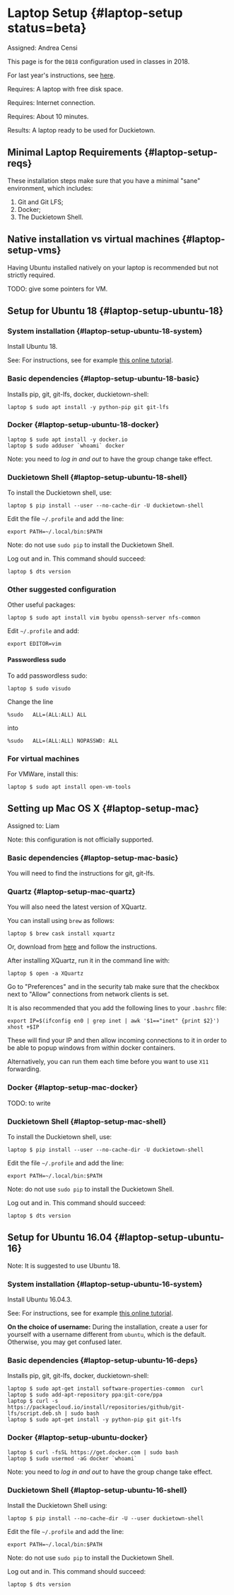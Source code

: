 # Laptop Setup {#laptop-setup status=beta}

Assigned: Andrea Censi

This page is for the `DB18` configuration used in classes in 2018. 

For last year's instructions, see [here](https://docs.duckietown.org/DT17/).

<div class='requirements' markdown='1'>

Requires: A laptop with free disk space.

Requires: Internet connection.

Requires: About 10 minutes.

Results: A laptop ready to be used for Duckietown.

</div>

  


## Minimal Laptop Requirements {#laptop-setup-reqs} 

These installation steps make sure that you have a minimal "sane" environment, which includes:

1. Git and Git LFS;
2. Docker;
3. The Duckietown Shell.


## Native installation vs virtual machines {#laptop-setup-vms} 

Having Ubuntu installed natively on your laptop is recommended but not strictly required.

TODO: give some pointers for VM.
 
 
## Setup for Ubuntu 18 {#laptop-setup-ubuntu-18}

### System installation {#laptop-setup-ubuntu-18-system}

Install Ubuntu 18.

See: For instructions, see for example [this online tutorial][tutorial].

[tutorial]: https://tutorials.ubuntu.com/tutorial/tutorial-install-ubuntu-desktop

### Basic dependencies {#laptop-setup-ubuntu-18-basic}

Installs pip, git, git-lfs, docker, duckietown-shell:

    laptop $ sudo apt install -y python-pip git git-lfs
    
### Docker {#laptop-setup-ubuntu-18-docker}

    laptop $ sudo apt install -y docker.io
    laptop $ sudo adduser `whoami` docker
    

Note: you need to *log in and out* to have the group change take effect.


### Duckietown Shell {#laptop-setup-ubuntu-18-shell}

To install the Duckietown shell, use:

    laptop $ pip install --user --no-cache-dir -U duckietown-shell

Edit the file `~/.profile` and add the line:

    export PATH=~/.local/bin:$PATH

Note: do not use `sudo pip` to install the Duckietown Shell.

Log out and in. This command should succeed:

    laptop $ dts version

### Other suggested configuration

Other useful packages:

    laptop $ sudo apt install vim byobu openssh-server nfs-common

Edit `~/.profile` and add:

    export EDITOR=vim

#### Passwordless sudo

To add passwordless sudo:

    laptop $ sudo visudo

Change the line

    %sudo   ALL=(ALL:ALL) ALL

into

    %sudo   ALL=(ALL:ALL) NOPASSWD: ALL

### For virtual machines

For VMWare, install this:

    laptop $ sudo apt install open-vm-tools

    
    
## Setting up Mac OS X {#laptop-setup-mac} 

Assigned to: Liam

Note: this configuration is not officially supported.

### Basic dependencies {#laptop-setup-mac-basic}

You will need to find the instructions for git, git-lfs.

### Quartz {#laptop-setup-mac-quartz}

You will also need the latest version of XQuartz.

You can install using `brew` as follows:

```
laptop $ brew cask install xquartz
```

Or, download from [here](https://www.xquartz.org/) and follow the instructions.


After installing XQuartz, run it in the command line with:

```
laptop $ open -a XQuartz
```

Go to "Preferences" and in the security tab make sure that the checkbox next to "Allow" connections from network clients is set. 

It is also recommended that you add the following lines to your `.bashrc` file:


    export IP=$(ifconfig en0 | grep inet | awk '$1=="inet" {print $2}')
    xhost +$IP

These will find your IP and then allow incoming connections to it in order to be able to popup windows from within docker containers.

Alternatively, you can run them each time before you want to use `X11` forwarding.
 

### Docker {#laptop-setup-mac-docker}

TODO: to write

### Duckietown Shell {#laptop-setup-mac-shell}

To install the Duckietown shell, use:

    laptop $ pip install --user --no-cache-dir -U duckietown-shell

Edit the file `~/.profile` and add the line:

    export PATH=~/.local/bin:$PATH

Note: do not use `sudo pip` to install the Duckietown Shell.

Log out and in. This command should succeed:

    laptop $ dts version





## Setup for Ubuntu 16.04 {#laptop-setup-ubuntu-16}

Note: It is suggested to use Ubuntu 18.

### System installation {#laptop-setup-ubuntu-16-system}

Install Ubuntu 16.04.3.

See: For instructions, see for example [this online tutorial][tutorial].

[tutorial]: https://tutorials.ubuntu.com/tutorial/tutorial-install-ubuntu-desktop

**On the choice of username:**  During the installation, create a user for yourself with a username different from `ubuntu`, which is the default. Otherwise, you may get confused later.


### Basic dependencies {#laptop-setup-ubuntu-16-deps}

Installs pip, git, git-lfs, docker, duckietown-shell:

    laptop $ sudo apt-get install software-properties-common  curl
    laptop $ sudo add-apt-repository ppa:git-core/ppa
    laptop $ curl -s https://packagecloud.io/install/repositories/github/git-lfs/script.deb.sh | sudo bash
    laptop $ sudo apt-get install -y python-pip git git-lfs

### Docker {#laptop-setup-ubuntu-docker}

    laptop $ curl -fsSL https://get.docker.com | sudo bash
    laptop $ sudo usermod -aG docker `whoami`
    
Note: you need to *log in and out* to have the group change take effect.


### Duckietown Shell {#laptop-setup-ubuntu-16-shell}

Install the Duckietown Shell using:

    laptop $ pip install --no-cache-dir -U --user duckietown-shell

Edit the file `~/.profile` and add the line:

    export PATH=~/.local/bin:$PATH

Note: do not use `sudo pip` to install the Duckietown Shell.

 
Log out and in. This command should succeed:

    laptop $ dts version




